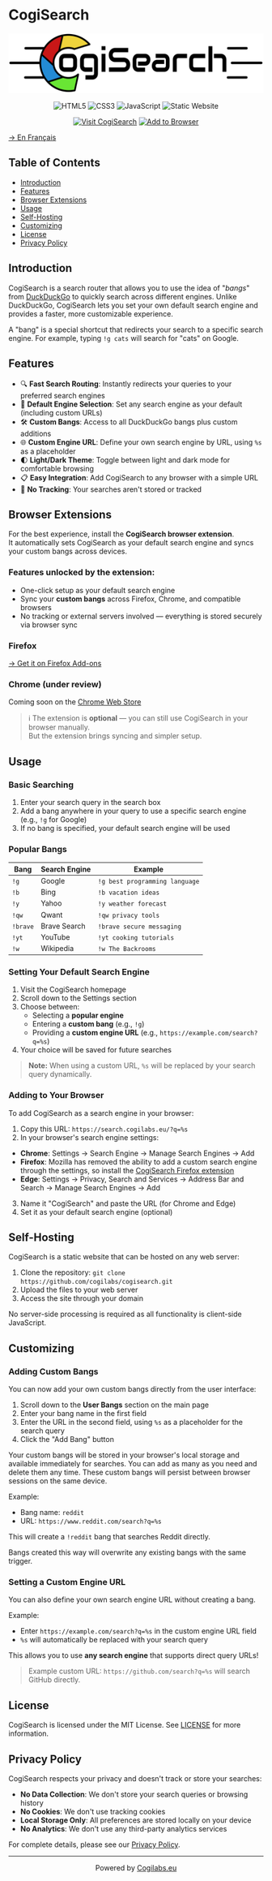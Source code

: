 # CogiSearch

<p align="center"><img alt="CogiSearch Logo" title="CogiSearch" src="https://raw.githubusercontent.com/cogilabs/CogiSearch/main/cogiSearch.svg"></p>

<p align="center">
    <img alt="HTML5" title="Built with HTML5" src="https://img.shields.io/badge/HTML5-E34F26?style=for-the-badge&logo=html5&logoColor=white"/>
    <img alt="CSS3" title="Styled with CSS3" src="https://img.shields.io/badge/CSS3-1572B6?style=for-the-badge&logo=css3&logoColor=white"/>
    <img alt="JavaScript" title="Powered by JavaScript" src="https://img.shields.io/badge/JavaScript-F7DF1E?style=for-the-badge&logo=javascript&logoColor=black"/>
    <img alt="Static Website" title="No server-side processing" src="https://img.shields.io/badge/Static-Website-4285F4?style=for-the-badge"/>
</p>

<p align="center">
    <a href="https://search.cogilabs.eu" target="_blank"><img alt="Visit CogiSearch" title="Try it now!" src="https://img.shields.io/badge/Visit-CogiSearch-brightgreen?style=for-the-badge"/></a>
    <a href="#adding-to-your-browser"><img alt="Add to Browser" title="Setup Instructions" src="https://img.shields.io/badge/Add_to-Your_Browser-4285F4?style=for-the-badge&logo=googlechrome&logoColor=white"/></a>
</p>

[→ En Français](/localizedReadme/README-fr.md)  

## Table of Contents

- [Introduction](#introduction)
- [Features](#features)
- [Browser Extensions](#browser-extensions)
- [Usage](#usage)
- [Self-Hosting](#self-hosting)
- [Customizing](#customizing)
- [License](#license)
- [Privacy Policy](#privacy-policy)

## Introduction

CogiSearch is a search router that allows you to use the idea of "*bangs*" from <a href="https://duckduckgo.com/">DuckDuckGo</a> to quickly search across different engines. Unlike DuckDuckGo, CogiSearch lets you set your own default search engine and provides a faster, more customizable experience.

A "bang" is a special shortcut that redirects your search to a specific search engine. For example, typing `!g cats` will search for "cats" on Google.

## Features

- 🔍 **Fast Search Routing**: Instantly redirects your queries to your preferred search engines
- 🔄 **Default Engine Selection**: Set any search engine as your default (including custom URLs)
- 🛠️ **Custom Bangs**: Access to all DuckDuckGo bangs plus custom additions
- 🌐 **Custom Engine URL**: Define your own search engine by URL, using `%s` as a placeholder
- 🌓 **Light/Dark Theme**: Toggle between light and dark mode for comfortable browsing
- 📋 **Easy Integration**: Add CogiSearch to any browser with a simple URL
- 💾 **No Tracking**: Your searches aren't stored or tracked

## Browser Extensions

For the best experience, install the **CogiSearch browser extension**.  
It automatically sets CogiSearch as your default search engine and syncs your custom bangs across devices.

### Features unlocked by the extension:
- One-click setup as your default search engine
- Sync your **custom bangs** across Firefox, Chrome, and compatible browsers
- No tracking or external servers involved — everything is stored securely via browser sync

### Firefox
[→ Get it on Firefox Add-ons](https://addons.mozilla.org/en-US/firefox/addon/cogisearch/)

### Chrome (under review)
Coming soon on the [Chrome Web Store](https://chrome.google.com/webstore/)  

> ℹ️ The extension is **optional** — you can still use CogiSearch in your browser manually.  
But the extension brings syncing and simpler setup.

## Usage

### Basic Searching

1. Enter your search query in the search box
2. Add a bang anywhere in your query to use a specific search engine (e.g., `!g` for Google)
3. If no bang is specified, your default search engine will be used

### Popular Bangs

<table>
    <thead>
        <tr>
            <th>Bang</th>
            <th>Search Engine</th>
            <th>Example</th>
        </tr>
    </thead>
    <tbody>
        <tr>
            <td><code>!g</code></td>
            <td>Google</td>
            <td><code>!g best programming language</code></td>
        </tr>
        <tr>
            <td><code>!b</code></td>
            <td>Bing</td>
            <td><code>!b vacation ideas</code></td>
        </tr>
        <tr>
            <td><code>!y</code></td>
            <td>Yahoo</td>
            <td><code>!y weather forecast</code></td>
        </tr>
        <tr>
            <td><code>!qw</code></td>
            <td>Qwant</td>
            <td><code>!qw privacy tools</code></td>
        </tr>
        <tr>
            <td><code>!brave</code></td>
            <td>Brave Search</td>
            <td><code>!brave secure messaging</code></td>
        </tr>
        <tr>
            <td><code>!yt</code></td>
            <td>YouTube</td>
            <td><code>!yt cooking tutorials</code></td>
        </tr>
        <tr>
            <td><code>!w</code></td>
            <td>Wikipedia</td>
            <td><code>!w The Backrooms</code></td>
        </tr>
    </tbody>
</table>

### Setting Your Default Search Engine

1. Visit the CogiSearch homepage
2. Scroll down to the Settings section
3. Choose between:
   - Selecting a **popular engine**
   - Entering a **custom bang** (e.g., `!g`)
   - Providing a **custom engine URL** (e.g., `https://example.com/search?q=%s`)
4. Your choice will be saved for future searches

> **Note:** When using a custom URL, `%s` will be replaced by your search query dynamically.

### Adding to Your Browser

To add CogiSearch as a search engine in your browser:

1. Copy this URL: `https://search.cogilabs.eu/?q=%s`
2. In your browser's search engine settings:
  - **Chrome**: Settings → Search Engine → Manage Search Engines → Add
  - **Firefox**: Mozilla has removed the ability to add a custom search engine through the settings, so install the [CogiSearch Firefox extension](https://addons.mozilla.org/en-US/firefox/addon/cogisearch/)
  - **Edge**: Settings → Privacy, Search and Services → Address Bar and Search → Manage Search Engines → Add
3. Name it "CogiSearch" and paste the URL (for Chrome and Edge)
4. Set it as your default search engine (optional)

## Self-Hosting

CogiSearch is a static website that can be hosted on any web server:

1. Clone the repository: `git clone https://github.com/cogilabs/cogisearch.git`
2. Upload the files to your web server
3. Access the site through your domain

No server-side processing is required as all functionality is client-side JavaScript.

## Customizing

### Adding Custom Bangs

You can now add your own custom bangs directly from the user interface:

1. Scroll down to the **User Bangs** section on the main page
2. Enter your bang name in the first field
3. Enter the URL in the second field, using `%s` as a placeholder for the search query
4. Click the "Add Bang" button

Your custom bangs will be stored in your browser's local storage and available immediately for searches. You can add as many as you need and delete them any time. These custom bangs will persist between browser sessions on the same device.

Example:
- Bang name: `reddit`
- URL: `https://www.reddit.com/search?q=%s`

This will create a `!reddit` bang that searches Reddit directly.  
  
Bangs created this way will overwrite any existing bangs with the same trigger.

### Setting a Custom Engine URL

You can also define your own search engine URL without creating a bang.

Example:

- Enter `https://example.com/search?q=%s` in the custom engine URL field
- `%s` will automatically be replaced with your search query

This allows you to use **any search engine** that supports direct query URLs!

> Example custom URL: `https://github.com/search?q=%s` will search GitHub directly.

## License

CogiSearch is licensed under the MIT License. See [LICENSE](/LICENSE) for more information.

## Privacy Policy

CogiSearch respects your privacy and doesn't track or store your searches:

- **No Data Collection**: We don't store your search queries or browsing history
- **No Cookies**: We don't use tracking cookies
- **Local Storage Only**: All preferences are stored locally on your device 
- **No Analytics**: We don't use any third-party analytics services

For complete details, please see our [Privacy Policy](/privacy-policy.html).

---

<p align="center">Powered by <a href="https://Cogilabs.eu/">Cogilabs.eu</a></p>
